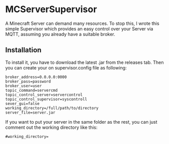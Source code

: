 # MCServerSupervisor
A Minecraft Server can demand many resources. To stop this, I wrote this simple Supervisor which provides an easy control over your Server via MQTT, assuming you already have a suitable broker.
## Installation
To install it, you have to download the latest .jar from the releases tab. Then you can create your on supervisor.config file as following:
```
broker_address=0.0.0.0:0000
broker_pass=password
broker_user=user
topic_command=servercmd
topic_control_server=servercontrol
topic_control_supervisor=syscontroll
sever_gui=false
working_directory=/full/path/to/directory
server_file=server.jar
```
If you want to put your server in the same folder as the rest, you can just comment out the working directory like this:
```
#working_directory=
```
